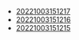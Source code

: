 - [20221003151217](/zet/20221003151217/README.md)
- [20221003151216](/zet/20221003151216/README.md)
- [20221003151215](/zet/20221003151215/README.md)
